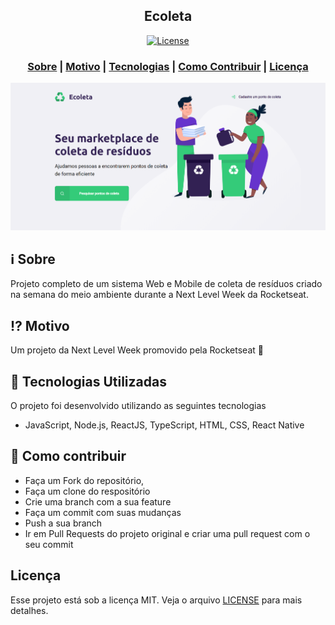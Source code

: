 <h2 align="center">
Ecoleta
</h2>



<p align="center">
  <a href="LICENSE" >
<img alt="License" src="https://img.shields.io/badge/license-MIT-%23F8952D">
  </a>
</p>

<h3 align="center">  
  <a href="#information_source-sobre">Sobre</a> |
  <a href="#interrobang-motivo">Motivo</a> | 
  <a href="#rocket-tecnologias-utilizadas">Tecnologias</a> | 
  <a href="#link-como-contribuir">Como Contribuir</a> | 
  <a href="#licença">Licença</a> 
</h3>

<img src="./tumb/index.png" width="1200">

## :information_source: Sobre

Projeto completo de um sistema Web e Mobile de coleta de resíduos criado na semana do meio ambiente durante a Next Level Week da Rocketseat.

## :interrobang: Motivo

Um projeto da Next Level Week promovido pela Rocketseat :rocket:

## :rocket: Tecnologias Utilizadas

O projeto foi desenvolvido utilizando as seguintes tecnologias

- JavaScript, Node.js, ReactJS, TypeScript, HTML, CSS, React Native

## :link: Como contribuir

- Faça um Fork do repositório,
- Faça um clone do respositório
- Crie uma branch com a sua feature
- Faça um commit com suas mudanças
- Push a sua branch
- Ir em Pull Requests do projeto original e criar uma pull request com o seu commit

## Licença
Esse projeto está sob a licença MIT. Veja o arquivo [LICENSE](LICENSE) para mais detalhes.
